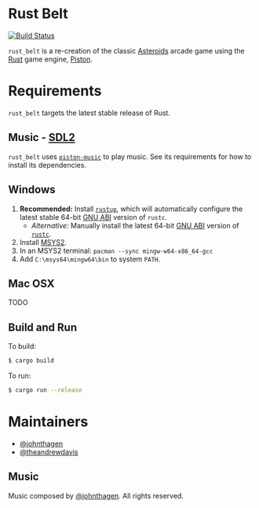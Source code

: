# Rust Belt
[![Build Status](https://travis-ci.org/johnthagen/rust-belt.svg)](https://travis-ci.org/johnthagen/rust-belt)

`rust_belt` is a re-creation of the classic 
[Asteroids](https://en.wikipedia.org/wiki/Asteroids_(video_game)) arcade game using
the [Rust](https://www.rust-lang.org/en-US/) game engine, [Piston](http://www.piston.rs/).

# Requirements

`rust_belt` targets the latest stable release of Rust.

## Music - [SDL2](https://www.libsdl.org/)

`rust_belt` uses [`piston-music`](https://github.com/PistonDevelopers/music) to play music.  See
 its requirements for how to install its dependencies.

## Windows

1. **Recommended:** Install [`rustup`](https://www.rustup.rs/), which will automatically configure
the latest stable 64-bit [GNU ABI](https://www.rust-lang.org/en-US/downloads.html#win-foot)
version of `rustc`.
    * *Alternative:* Manually install the latest 64-bit
[GNU ABI](https://www.rust-lang.org/en-US/downloads.html#win-foot) version of
[`rustc`](https://www.rust-lang.org/downloads.html).
3. Install [MSYS2](https://msys2.github.io/).
4. In an MSYS2 terminal: `pacman --sync mingw-w64-x86_64-gcc`
5. Add `C:\msys64\mingw64\bin` to system `PATH`.

## Mac OSX

TODO

## Build and Run

To build:

```bash
$ cargo build
```

To run:

```bash
$ cargo run --release
```

# Maintainers
* [@johnthagen](https://github.com/johnthagen)
* [@theandrewdavis](https://github.com/theandrewdavis)

## Music

Music composed by [@johnthagen](https://github.com/johnthagen).  All rights reserved.